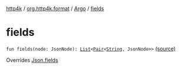 [http4k](../../index.md) / [org.http4k.format](../index.md) / [Argo](index.md) / [fields](./fields.md)

# fields

`fun fields(node: JsonNode): `[`List`](https://kotlinlang.org/api/latest/jvm/stdlib/kotlin.collections/-list/index.html)`<`[`Pair`](https://kotlinlang.org/api/latest/jvm/stdlib/kotlin/-pair/index.html)`<`[`String`](https://kotlinlang.org/api/latest/jvm/stdlib/kotlin/-string/index.html)`, JsonNode>>` [(source)](https://github.com/http4k/http4k/blob/master/http4k-format-argo/src/main/kotlin/org/http4k/format/Argo.kt#L44)

Overrides [Json.fields](../-json/fields.md)

